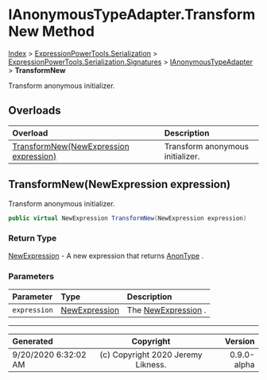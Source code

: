 ﻿# IAnonymousTypeAdapter.TransformNew Method

[Index](../index.md) > [ExpressionPowerTools.Serialization](ExpressionPowerTools.Serialization.a.md) > [ExpressionPowerTools.Serialization.Signatures](ExpressionPowerTools.Serialization.Signatures.n.md) > [IAnonymousTypeAdapter](ExpressionPowerTools.Serialization.Signatures.IAnonymousTypeAdapter.i.md) > **TransformNew**

Transform anonymous initializer.

## Overloads

| Overload | Description |
| :-- | :-- |
| [TransformNew(NewExpression expression)](#transformnewnewexpression-expression) | Transform anonymous initializer. |
## TransformNew(NewExpression expression)

Transform anonymous initializer.

```csharp
public virtual NewExpression TransformNew(NewExpression expression)
```

### Return Type

 [NewExpression](https://docs.microsoft.com/dotnet/api/system.linq.expressions.newexpression)  - A new expression that returns [AnonType](ExpressionPowerTools.Serialization.Serializers.AnonType.cs.md) .

### Parameters

| Parameter | Type | Description |
| :-- | :-- | :-- |
| `expression` | [NewExpression](https://docs.microsoft.com/dotnet/api/system.linq.expressions.newexpression) | The [NewExpression](https://docs.microsoft.com/dotnet/api/system.linq.expressions.newexpression) . |



---

| Generated | Copyright | Version |
| :-- | :-: | --: |
| 9/20/2020 6:32:02 AM | (c) Copyright 2020 Jeremy Likness. | 0.9.0-alpha |
